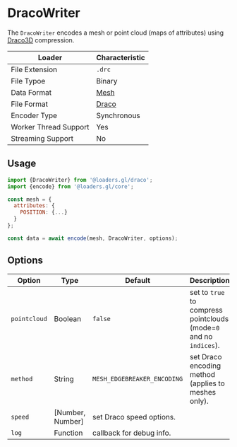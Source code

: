 # DracoWriter

The `DracoWriter` encodes a mesh or point cloud (maps of attributes) using [Draco3D](https://google.github.io/draco/) compression.

| Loader                | Characteristic   |
| --------------------- | ---------------- |
| File Extension        | `.drc`           |
| File Typoe            | Binary           |
| Data Format           | [Mesh](docs/specifications/category-mesh.md) |
| File Format           | [Draco](https://google.github.io/draco/) |
| Encoder Type          | Synchronous      |
| Worker Thread Support | Yes              |
| Streaming Support     | No               |

## Usage

```js
import {DracoWriter} from '@loaders.gl/draco';
import {encode} from '@loaders.gl/core';

const mesh = {
  attributes: {
    POSITION: {...}
  }
};

const data = await encode(mesh, DracoWriter, options);
```

## Options

| Option        | Type      | Default     | Description       |
| ------------- | --------- | ----------- | ----------------- |
| `pointcloud`  | Boolean   | `false`     | set to `true` to compress pointclouds (mode=`0` and no `indices`). |
| `method`      | String    | `MESH_EDGEBREAKER_ENCODING` | set Draco encoding method (applies to meshes only). |
| `speed`       | [Number, Number] | set Draco speed options. |
| `log`         | Function  | callback for debug info. |
